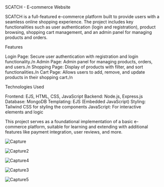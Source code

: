 SCATCH - E-commerce Website

SCATCH is a full-featured e-commerce platform built to provide users with a seamless online shopping experience. The project includes key functionalities such as user authentication (login and registration), product browsing, shopping cart management, and an admin panel for managing products and orders.


Features

Login Page: Secure user authentication with registration and login functionality./n
Admin Page: Admin panel for managing products, orders, and users./n
Shopping Page: Display of products with  filter, and sort functionalities./n
Cart Page: Allows users to add, remove, and update products in their shopping cart./n


Technologies Used

Frontend: EJS, HTML, CSS, JavaScript
Backend: Node.js, Express.js
Database: MongoDB
Templating: EJS (Embedded JavaScript)
Styling: Tailwind CSS for styling the components
JavaScript: For interactive elements and logic   

This project serves as a foundational implementation of a basic e-commerce platform, suitable for learning and extending with additional features like payment integration, user reviews, and more.

![Capture](https://github.com/user-attachments/assets/c4bf00e1-55a1-4a3b-8591-609c26c397da)

![Capture2](https://github.com/user-attachments/assets/aaff4ad6-0f67-409b-ab23-0c6689a6a3ab)

![Capture4](https://github.com/user-attachments/assets/91c74883-8b50-424c-b02e-6e9957e57c75)

![Capture3](https://github.com/user-attachments/assets/5d4bf065-2b96-4371-84af-983ceba41c48)

![Capture5](https://github.com/user-attachments/assets/3bd8aaee-a67d-4dc6-bac2-2ec9d0e37db4)

